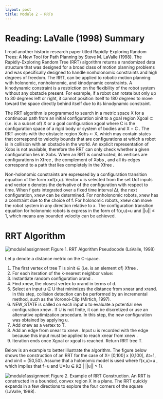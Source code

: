 ```yaml
---
layout: post
title: Module 2 - RRTs
---
```



# Reading: LaValle (1998) Summary
I read another historic research paper titled Rapidly-Exploring Random Trees: A New Tool for Path Planning by Steve M. LaValle (1998). The Rapidly-Exploring Random Tree (RRT) algorithm returns a randomized data structure that was designed for a broad class of motion planning problems and was specifically designed to handle nonholonomic constraints and high degrees of freedom. The RRT, can be applied to robotic motion planning with holonomic, nonholonomic, and kinodynamic constraints.  A kinodynamic constraint is a restriction on the flexibility of the robot system without any obstacle present. For example, if a robot can rotate but only up to 30 degrees left or right, it cannot position itself to 180 degrees to move toward the space directly behind itself due to its kinodynamic constraint.

The RRT algorithm is programmed to search in a metric space X for a continuous path from an initial configuration xinit to a goal region Xgoal ⊂ (i.e. is a subset of) X or a goal configuration xgoal where C  is the configuration space of a rigid body or system of bodies and X = C . The RRT avoids with the obstacle region Xobs ⊂ X, which may contain states that correspond to velocity bounds that are configurations at which a robot is in collision with an obstacle in the world. An explicit representation of Xobs is not available, therefore the RRT can only check whether a given configuration lies in  Xobs. When an RRT is constructed, its vertices are configurations in Xfree , the complement of  Xobs , and all its edges correspond to a path that lies completely in the Xfree . 

Non-holonomic constraints are expressed by a configuration transition equation of the form   x=f(x,u). Vector u is selected from the set Uof inputs and vector x denotes the derivative of the configuration with respect to time. When f gets integrated over a fixed time interval ∆t, the next configuration,  xnew can be determined. For nonholonomic robots, xnew has a constraint due to the choice of f. For holonomic robots,  xnew  can move the robot system in any direction relative to x. The configuration transition equation for holonomic robots is express in the form of  f(x,u)=u and ||u|| ≤ 1, which means any bounded velocity can be achieved.

# RRT Algorithm

![module1assignment](https://cabreraleon.github.io/images/fig8.png)
Figure 1. RRT Algorithm Pseudocode (LaValle, 1998)

Let p denote a distance metric on the C-space.
1. The first vertex of tree T is xinit ∈ (i.e. is an element of) Xfree .
2. For each iteration of the k-nearest neighbor value:
3. Instantiate random configuration xrand .
4. Find xnew, the closest vertex to xrand in terms of d.
5. Select an input u ∈ U that minimizes the distance from xnear and xrand. In this step, collision detection can be performed by an incremental  method, such as  the Voronoi-Clip (Mirtich, 1997). 
6. NEW_STATE is called on each input u to evaluate a  potential new configuration xnew .  If U is not finite, it can be discretized or use an alternative optimization procedure. In this step, the 
new configuration was obtained by applying u.
7. Add xnew as a vertex to T.
8. Add an edge from xnear to  xnew . Input u is recorded with the edge because this input must be applied to reach  xnear from  xnew .
9. Iteration ends once Xgoal  or xgoal is reached. Return RRT tree T. 

Below is an example to better illustrate the algorithm. The figure below shows the construction of an RRT for the case of X= [0,100] x [0,100], ∆t=1, and  xinit = (50,50). Assume that a holonomic model is used where f(x,u)=u , which implies that f=u and U={u ∈ ℝ2 |  ||u|| ≤ 1}.

![module1assignment](https://cabreraleon.github.io/images/fig9.png)
Figure 2. Example of RRT Construction. An RRT is constructed in a bounded, convex region X in a plane. The RRT quickly expands in a few directions to explore the four corners of the square (LaValle, 1998).

